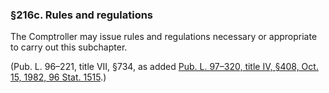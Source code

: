 ### §216c. Rules and regulations ###

The Comptroller may issue rules and regulations necessary or appropriate to carry out this subchapter.

(Pub. L. 96–221, title VII, §734, as added [Pub. L. 97–320, title IV, §408, Oct. 15, 1982, 96 Stat. 1515](/statviewer.htm?volume=96&page=1515).)